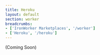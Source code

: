 ```yaml
---
title: Heroku
layout: default
section: worker
breadcrumbs:
- ['IronWorker Marketplaces', '/worker']
- ['Heroku', '/heroku']
---
```


(Coming Soon)